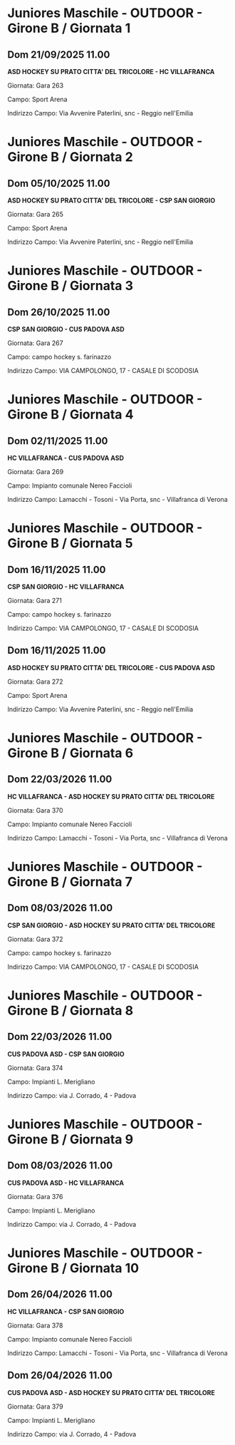 # Juniores Maschile - OUTDOOR  - Girone B / Giornata 1
## Dom 21/09/2025 11.00

<strong>ASD HOCKEY SU PRATO CITTA' DEL TRICOLORE - HC VILLAFRANCA</strong>

Giornata: Gara 263

Campo: Sport Arena 

Indirizzo Campo:  Via Avvenire Paterlini, snc - Reggio nell'Emilia


# Juniores Maschile - OUTDOOR  - Girone B / Giornata 2
## Dom 05/10/2025 11.00

<strong>ASD HOCKEY SU PRATO CITTA' DEL TRICOLORE - CSP SAN GIORGIO</strong>

Giornata: Gara 265

Campo: Sport Arena 

Indirizzo Campo:  Via Avvenire Paterlini, snc - Reggio nell'Emilia


# Juniores Maschile - OUTDOOR  - Girone B / Giornata 3
## Dom 26/10/2025 11.00

<strong>CSP SAN GIORGIO - CUS PADOVA ASD</strong>

Giornata: Gara 267

Campo: campo hockey s. farinazzo 

Indirizzo Campo:  VIA CAMPOLONGO, 17 - CASALE DI SCODOSIA


# Juniores Maschile - OUTDOOR  - Girone B / Giornata 4
## Dom 02/11/2025 11.00

<strong>HC VILLAFRANCA - CUS PADOVA ASD</strong>

Giornata: Gara 269

Campo: Impianto comunale Nereo Faccioli 

Indirizzo Campo:  Lamacchi - Tosoni - Via Porta, snc - Villafranca di Verona


# Juniores Maschile - OUTDOOR  - Girone B / Giornata 5
## Dom 16/11/2025 11.00

<strong>CSP SAN GIORGIO - HC VILLAFRANCA</strong>

Giornata: Gara 271

Campo: campo hockey s. farinazzo 

Indirizzo Campo:  VIA CAMPOLONGO, 17 - CASALE DI SCODOSIA



## Dom 16/11/2025 11.00

<strong>ASD HOCKEY SU PRATO CITTA' DEL TRICOLORE - CUS PADOVA ASD</strong>

Giornata: Gara 272

Campo: Sport Arena 

Indirizzo Campo:  Via Avvenire Paterlini, snc - Reggio nell'Emilia


# Juniores Maschile - OUTDOOR  - Girone B / Giornata 6
## Dom 22/03/2026 11.00

<strong>HC VILLAFRANCA - ASD HOCKEY SU PRATO CITTA' DEL TRICOLORE</strong>

Giornata: Gara 370

Campo: Impianto comunale Nereo Faccioli 

Indirizzo Campo:  Lamacchi - Tosoni - Via Porta, snc - Villafranca di Verona


# Juniores Maschile - OUTDOOR  - Girone B / Giornata 7
## Dom 08/03/2026 11.00

<strong>CSP SAN GIORGIO - ASD HOCKEY SU PRATO CITTA' DEL TRICOLORE</strong>

Giornata: Gara 372

Campo: campo hockey s. farinazzo 

Indirizzo Campo:  VIA CAMPOLONGO, 17 - CASALE DI SCODOSIA


# Juniores Maschile - OUTDOOR  - Girone B / Giornata 8
## Dom 22/03/2026 11.00

<strong>CUS PADOVA ASD - CSP SAN GIORGIO</strong>

Giornata: Gara 374

Campo: Impianti L. Merigliano 

Indirizzo Campo:  via J. Corrado, 4 - Padova


# Juniores Maschile - OUTDOOR  - Girone B / Giornata 9
## Dom 08/03/2026 11.00

<strong>CUS PADOVA ASD - HC VILLAFRANCA</strong>

Giornata: Gara 376

Campo: Impianti L. Merigliano 

Indirizzo Campo:  via J. Corrado, 4 - Padova


# Juniores Maschile - OUTDOOR  - Girone B / Giornata 10
## Dom 26/04/2026 11.00

<strong>HC VILLAFRANCA - CSP SAN GIORGIO</strong>

Giornata: Gara 378

Campo: Impianto comunale Nereo Faccioli 

Indirizzo Campo:  Lamacchi - Tosoni - Via Porta, snc - Villafranca di Verona



## Dom 26/04/2026 11.00

<strong>CUS PADOVA ASD - ASD HOCKEY SU PRATO CITTA' DEL TRICOLORE</strong>

Giornata: Gara 379

Campo: Impianti L. Merigliano 

Indirizzo Campo:  via J. Corrado, 4 - Padova


